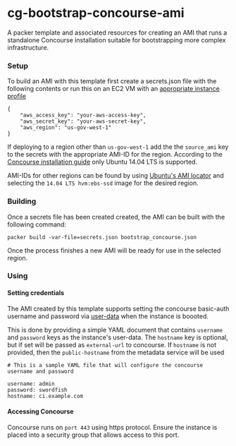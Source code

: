 # cg-bootstrap-concourse-ami

A packer template and associated resources for creating an AMI that runs a standalone Concourse installation suitable for bootstrapping more complex infrastructure.

### Setup

To build an AMI with this template first create a secrets.json file with the following contents or run this on an EC2 VM with an [appropriate instance profile](https://www.packer.io/docs/builders/amazon.html#using-an-iam-instance-profile)
```
{
	"aws_access_key": "your-aws-access-key",
	"aws_secret_key": "your-aws-secret-key",
	"aws_region": "us-gov-west-1"
}
```

If deploying to a region other than `us-gov-west-1` add the the `source_ami` key to the secrets 
with the appropriate AMI-ID for the region. According to the [Concourse installation guide](https://concourse.ci/binaries.html) only Ubuntu 14.04 LTS is supported.

AMI-IDs for other regions can be found by using [Ubuntu's AMI locator](https://cloud-images.ubuntu.com/locator/ec2/) and selecting the `14.04 LTS hvm:ebs-ssd` image for the desired region.

### Building

Once a secrets file has been created created, the AMI can be built with the following command:

```
packer build -var-file=secrets.json bootstrap_concourse.json
```

Once the process finishes a new AMI will be ready for use in the selected region.

### Using

#### Setting credentials

The AMI created by this template supports setting the concourse basic-auth username and password via [user-data](http://docs.aws.amazon.com/AWSEC2/latest/UserGuide/ec2-instance-metadata.html) when the instance is boooted. 

This is done by providing a simple YAML document that contains `username` and `password` keys as the instance's user-data. The `hostname` key is optional, but if set will be passed as `external-url` to concourse.  If `hostname` is not provided, then the `public-hostname` from the metadata service will be used

```
# This is a sample YAML file that will configure the concourse username and password

username: admin
password: swordfish
hostname: ci.example.com
```

#### Accessing Concourse
Concourse runs on `port 443` using https protocol. Ensure the instance is placed into a security group that allows access to this port.
